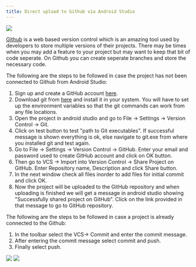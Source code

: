 ```yaml
---
title: Direct upload to Github via Android Studio
---
```


![](https://i.imgur.com/W6QaUAX.png)

[Github](https://services.github.com/on-demand/intro-to-github/) is a web based version control which is an amazing tool used by developers to store multiple versions of their projects. There may be times when you may add a feature to your project but may want to keep that bit of code seperate. On Github you can create seperate branches and store the necessary code. 

The following are the steps to be followed in case the project has not been connected to Github from Android Studio:

1. Sign up and create a GitHub account [here](https://www.github.com).
2. Download git from [here](https://git-scm.com/downloads) and install it in your system. You will have to set up the environment variables so that the git commands can work from any file locations.
3. Open the project in android studio and go to File -> Settings -> Version Control -> Git.
4. Click on test button to test "path to Git executables". If successful message is shown everything is ok, else navigate to git.exe from where you installed git and test again.
5. Go to File -> Settings -> Version Control -> GitHub. Enter your email and password used to create GitHub account and click on OK button.
6. Then go to VCS -> Import into Version Control -> Share Project on GitHub. Enter Repository name, Description and click Share button.
7. In the next window check all files inorder to add files for initial commit and click OK.
8. Now the project will be uploaded to the GitHub repository and when uploading is finished we will get a message in android studio showing "Successfully shared project on GitHub". Click on the link provided in that message to go to GitHub repository.

The following are the steps to be followed in case a project is already connected to the Github:

1. In the toolbar select the VCS-> Commit and enter the commit message.
2. After entering the commit message select commit and push.
3. Finally select push.

![](https://i.imgur.com/1UUFXnM.png)
![](https://i.imgur.com/Lih2m92.png)
